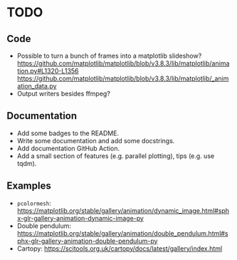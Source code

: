 # TODO

## Code

* Possible to turn a bunch of frames into a matplotlib slideshow?
  https://github.com/matplotlib/matplotlib/blob/v3.8.3/lib/matplotlib/animation.py#L1320-L1356
  https://github.com/matplotlib/matplotlib/blob/v3.8.3/lib/matplotlib/_animation_data.py
* Output writers besides ffmpeg?

## Documentation

* Add some badges to the README.
* Write some documentation and add some docstrings.
* Add documentation GitHub Action.
* Add a small section of features (e.g. parallel plotting), tips (e.g. use tqdm).

## Examples

* `pcolormesh`: https://matplotlib.org/stable/gallery/animation/dynamic_image.html#sphx-glr-gallery-animation-dynamic-image-py
* Double pendulum: https://matplotlib.org/stable/gallery/animation/double_pendulum.html#sphx-glr-gallery-animation-double-pendulum-py
* Cartopy: https://scitools.org.uk/cartopy/docs/latest/gallery/index.html